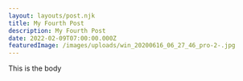 ```yaml
---
layout: layouts/post.njk
title: My Fourth Post
description: My Fourth Post
date: 2022-02-09T07:00:00.000Z
featuredImage: /images/uploads/win_20200616_06_27_46_pro-2-.jpg
---
```

This is the body